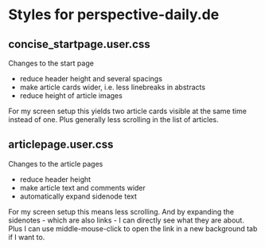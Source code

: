 # Styles for perspective-daily.de

## concise_startpage.user.css

Changes to the start page

-   reduce header height and several spacings
-   make article cards wider, i.e. less linebreaks in abstracts
-   reduce height of article images

For my screen setup this yields two article cards visible at the same time instead of one. Plus generally less scrolling
in the list of articles.

## articlepage.user.css

Changes to the article pages

- reduce header height
- make article text and comments wider
- automatically expand sidenode text

For my screen setup this means less scrolling. And by expanding the sidenotes - which are also links - I can directly
see what they are about. Plus I can use middle-mouse-click to open the link in a new background tab if I want to.
